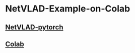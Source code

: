 # NetVLAD-Example-on-Colab

## [NetVLAD-pytorch](https://github.com/lyakaap/NetVLAD-pytorch)

## [Colab](https://github.com/socome/NetVLAD-Example-on-Colab/blob/master/NetVLAD_manual.ipynb)
